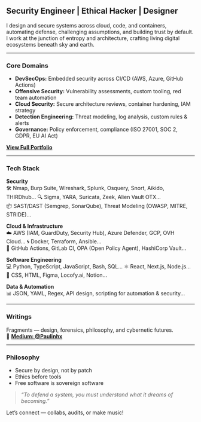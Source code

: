 ## Security Engineer | Ethical Hacker | Designer

I design and secure systems across cloud, code, and containers, automating defense, challenging assumptions, and building trust by default. I work at the junction of entropy and architecture, crafting living digital ecosystems beneath sky and earth.
  

---

### Core Domains

- **DevSecOps:** Embedded security across CI/CD (AWS, Azure, GitHub Actions)  
- **Offensive Security:** Vulnerability assessments, custom tooling, red team automation  
- **Cloud Security:** Secure architecture reviews, container hardening, IAM strategy  
- **Detection Engineering:** Threat modeling, log analysis, custom rules & alerts  
- **Governance:** Policy enforcement, compliance (ISO 27001, SOC 2, GDPR, EU AI Act)

 [**View Full Portfolio**](https://gigantic-television-7bb.notion.site/Portfolio-1192d1dfab5680388422dac459a44b2d)

---

### Tech Stack

**Security**  
🛠️ Nmap, Burp Suite, Wireshark, Splunk, Osquery, Snort, Aikido, THIRDhub...
🔍 Sigma, YARA, Suricata, Zeek, Alien Vault OTX...  
📦 SAST/DAST (Semgrep, SonarQube), Threat Modeling (OWASP, MITRE, STRIDE)...

**Cloud & Infrastructure**  
☁️ AWS (IAM, GuardDuty, Security Hub), Azure Defender, GCP, OVH Cloud...
🌀 Docker, Terraform, Ansible...  
🔁 GitHub Actions, GitLab CI, OPA (Open Policy Agent), HashiCorp Vault...

**Software Engineering**  
💻 Python, TypeScript, JavaScript, Bash, SQL... 
⚛️ React, Next.js, Node.js...  
🎨 CSS, HTML, Figma, Locofy.ai, Notion...

**Data & Automation**  
📊 JSON, YAML, Regex, API design, scripting for automation & security...

---

### Writings 

Fragments — design, forensics, philosophy, and cybernetic futures.  
📖 [**Medium: @Paulinhx**](https://medium.com/@Paulinhx)

---

### Philosophy

- Secure by design, not by patch  
- Ethics before tools  
- Free software is sovereign software  

> *“To defend a system, you must understand what it dreams of becoming.”*

Let’s connect — collabs, audits, or make music!



